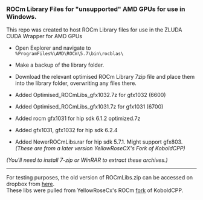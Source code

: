 ### ROCm Library Files for "unsupported" AMD GPUs for use in Windows.

This repo was created to host ROCm Library files for use in the ZLUDA CUDA Wrapper for AMD GPUs  

- Open Explorer and navigate to  `%ProgramFiles%\AMD\ROCm\5.7\bin\rocblas\`  
- Make a backup of the library folder.  
- Download the relevant optimised ROCm Library 7zip file and place them into the library folder, overwriting any files there.  

- Added Optimised_ROCmLibs_gfx1032.7z for gfx1032 (6600)  
- Added Optimised_ROCmLibs_gfx1031.7z for gfx1031 (6700)  
- Added rocm gfx1031 for hip sdk 6.1.2 optimized.7z  
- Added gfx1031, gfx1032 for hip sdk 6.2.4  
- Added NewerROCmLibs.rar for hip sdk 5.7.1. Might support gfx803.  
   _(These are from a later version YellowRoseCX's Fork of KoboldCPP)_  
  
_(You'll need to install 7-zip or WinRAR to extract these archives.)_

---

For testing purposes, the old version of ROCmLibs.zip can be accessed on dropbox from [here](https://www.dropbox.com/scl/fi/qx0ritf10zqof3rlw3rfh/ROCmLibs.zip?rlkey=t8kmkbhm7muk6a26kxoexw0mb&st=kthr8d9f&dl=0).  
These libs were pulled from YellowRoseCx's ROCm [fork](https://github.com/YellowRoseCx/koboldcpp-rocm) of KoboldCPP.

